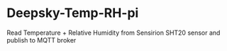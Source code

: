 # Deepsky-Temp-RH-pi

Read Temperature + Relative Humidity from Sensirion SHT20 sensor and publish to MQTT broker